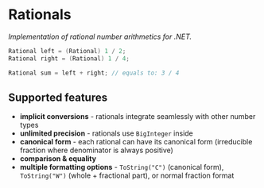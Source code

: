 Rationals
=========

*Implementation of rational number arithmetics for .NET.*

```csharp
Rational left = (Rational) 1 / 2;
Rational right = (Rational) 1 / 4;

Rational sum = left + right; // equals to: 3 / 4
```

Supported features
------------------


- **implicit conversions** - rationals integrate seamlessly with other number types
- **unlimited precision** - rationals use `BigInteger` inside
- **canonical form** - each rational can have its canonical form (irreducible fraction where denominator is always positive)
- **comparison & equality**
- **multiple formatting options** - `ToString("C")` (canonical form), `ToString("W")` (whole + fractional part), or normal fraction format
